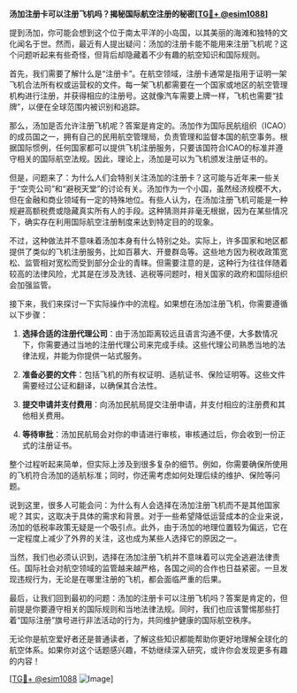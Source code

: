**汤加注册卡可以注册飞机吗？揭秘国际航空注册的秘密[[TG💪+ @esim1088](https://t.me/s/esim1088)]**

提到汤加，你可能会想到这个位于南太平洋的小岛国，以其美丽的海滩和独特的文化闻名于世。然而，最近有人提出疑问：汤加的注册卡能不能用来注册飞机呢？这个问题听起来有些奇怪，但背后却隐藏着不少有趣的航空知识和国际规则。

首先，我们需要了解什么是“注册卡”。在航空领域，注册卡通常是指用于证明一架飞机合法所有权或运营权的文件。每一架飞机都需要在一个国家或地区的航空管理机构进行注册，并获得相应的注册号。这就像汽车需要上牌一样，飞机也需要“挂牌”，以便在全球范围内被识别和追踪。

那么，汤加是否允许注册飞机呢？答案是肯定的。汤加作为国际民航组织（ICAO）的成员国之一，拥有自己的民用航空管理局，负责管理和监督本国的航空事务。根据国际惯例，任何国家都可以提供飞机注册服务，只要该国符合ICAO的标准并遵守相关的国际航空法规。因此，理论上，汤加是可以为飞机颁发注册证书的。

但是，问题来了：为什么人们会特别关注汤加的注册卡？这可能与近年来一些关于“空壳公司”和“避税天堂”的讨论有关。汤加作为一个小国，虽然经济规模不大，但在金融和商业领域有一定的特殊地位。有些人认为，在汤加注册飞机可能是一种规避高额税费或隐藏真实所有人的手段。这种猜测并非毫无根据，因为在某些情况下，确实存在利用国际航空注册制度来达到特定目的的现象。

不过，这种做法并不意味着汤加本身有什么特别之处。实际上，许多国家和地区都提供了类似的飞机注册服务，比如百慕大、开曼群岛等。这些地方因为税收政策宽松、监管相对宽松而受到部分企业的青睐。但需要注意的是，这种行为往往伴随着较高的法律风险，尤其是在涉及洗钱、逃税等问题时，相关国家的政府和国际组织会加强监管。

接下来，我们来探讨一下实际操作中的流程。如果想在汤加注册飞机，你需要遵循以下步骤：

1. **选择合适的注册代理公司**：由于汤加距离较远且语言沟通不便，大多数情况下，你需要通过当地的注册代理公司来完成手续。这些代理公司熟悉当地的法律法规，并能为你提供一站式服务。
   
2. **准备必要的文件**：包括飞机的所有权证明、适航证书、保险证明等。这些文件需要经过公证和翻译，以确保其合法性。

3. **提交申请并支付费用**：向汤加民航局提交注册申请，并支付相应的注册费和其他相关费用。

4. **等待审批**：汤加民航局会对你的申请进行审核，审核通过后，你会收到一份正式的注册证书。

整个过程听起来简单，但实际上涉及到很多复杂的细节。例如，你需要确保所使用的飞机符合汤加的适航标准；同时，你还需考虑如何处理后续的维护、保险等问题。

说到这里，很多人可能会问：为什么有人会选择在汤加注册飞机而不是其他国家呢？其实，这取决于具体的需求和背景。对于一些希望降低运营成本的企业来说，汤加的低税率政策无疑是一个吸引点。此外，由于汤加的地理位置较为偏远，它在一定程度上减少了外界的关注，这也成为某些人选择它的原因之一。

当然，我们也必须认识到，选择在汤加注册飞机并不意味着可以完全逃避法律责任。国际社会对航空领域的监管越来越严格，各国之间的合作也日益紧密。一旦发现违规行为，无论是在哪里注册的飞机，都会面临严重的后果。

最后，让我们回到最初的问题：汤加的注册卡可以注册飞机吗？答案是肯定的，但前提是你要遵守相关的国际规则和当地法律法规。同时，我们也应该警惕那些打着“国际注册”旗号进行非法活动的行为，共同维护健康的国际航空秩序。

无论你是航空爱好者还是普通读者，了解这些知识都能帮助你更好地理解全球化的航空体系。如果你对这个话题感兴趣，不妨继续深入研究，或许你会发现更多有趣的内容！

[[TG💪+ @esim1088](https://t.me/s/esim1088) ![Image](https://i.postimg.cc/4NQfJmqS/Snipaste-2025-05-13-00-14-12.png)]